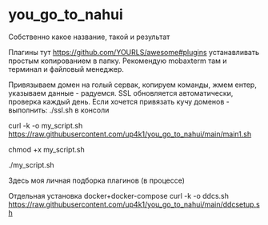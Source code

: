 # you_go_to_nahui
Собственно какое название, такой и результат

Плагины тут https://github.com/YOURLS/awesome#plugins устанавливать простым копированием в папку. Рекомендую mobaxterm там и терминал и файловый менеджер.


Привязываем домен на голый сервак, копируем команды, жмем ентер, указываем данные - радуемся. SSL обновляется автоматически, проверка каждый день. 
Если хочется привязать кучу доменов - выполнить: ./ssl.sh в консоли 

curl -k -o my_script.sh https://raw.githubusercontent.com/up4k1/you_go_to_nahui/main/main1.sh

chmod +x my_script.sh

./my_script.sh



Здесь моя личная подборка плагинов (в процессе)




Отдельная установка docker+docker-compose 
    curl -k -o ddcs.sh https://raw.githubusercontent.com/up4k1/you_go_to_nahui/main/ddcsetup.sh
